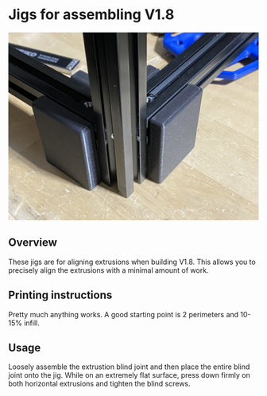 # Jigs for assembling V1.8
![Lower Extrusion Jig](images/lower_extrusion_jig.jpeg)

## Overview
These jigs are for aligning extrusions when building V1.8. This allows you to precisely align the extrusions with a minimal amount of work.

## Printing instructions
Pretty much anything works. A good starting point is 2 perimeters and 10-15% infill.

## Usage
Loosely assemble the extrustion blind joint and then place the entire blind joint onto the jig. While on an extremely flat surface, press down firmly on both horizontal extrusions and tighten the blind screws.